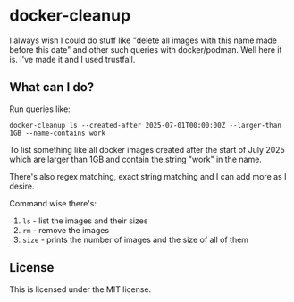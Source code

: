 # docker-cleanup

I always wish I could do stuff like "delete all images with this name made
before this date" and other such queries with docker/podman. Well here it
is. I've made it and I used trustfall.

## What can I do?

Run queries like:

```
docker-cleanup ls --created-after 2025-07-01T00:00:00Z --larger-than 1GB --name-contains work
```

To list something like all docker images created after the start of July 2025
which are larger than 1GB and contain the string "work" in the name.

There's also regex matching, exact string matching and I can add more as I desire.

Command wise there's:

1. `ls` - list the images and their sizes
2. `rm` - remove the images
3. `size` - prints the number of images and the size of all of them

## License

This is licensed under the MIT license.
